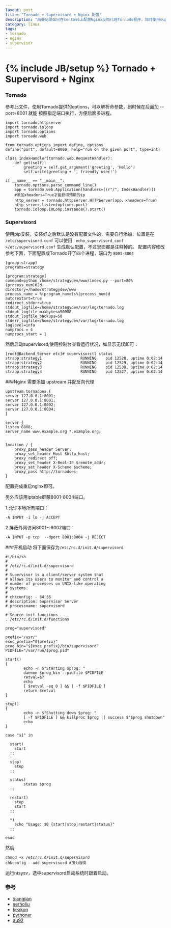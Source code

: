 ```yaml
---
layout: post
title: "Tornado + Supervisord + Nginx 配置"
description: "简要记录如何在centos6上配置Nginx反向代理Tornado程序，同时使用supervisor配合守护进程。"
category: linux
tags:
- tornado
- nginx
- supervisor
---
```

{% include JB/setup %}
Tornado + Supervisord + Nginx
===============

### Tornado
参考此文件，使用Tornado提供的options，可以解析命参数，到时候在后面加 --port=8001 就能
按照指定端口执行，方便后面多进程。

    import tornado.httpserver
    import tornado.ioloop
    import tornado.options
    import tornado.web
    
    from tornado.options import define, options
    define("port", default=8000, help="run on the given port", type=int)
    
    class IndexHandler(tornado.web.RequestHandler):
        def get(self):
            greeting = self.get_argument('greeting', 'Hello')
            self.write(greeting + ', friendly user!')
    
    if __name__ == "__main__":
        tornado.options.parse_command_line()
        app = tornado.web.Application(handlers=[(r"/", IndexHandler)])
        #添加xheaders=True才能获得预期的ip
        http_server = tornado.httpserver.HTTPServer(app，xheaders=True) 
        http_server.listen(options.port)
        tornado.ioloop.IOLoop.instance().start()
        
### Supervisord
使用pip安装，安装好之后默认是没有配置文件的，需要自行添加，位置是在 `/etc/supervisord.conf` 可以使用
` echo_supervisord_conf >/etc/supervisord.conf` 生成默认配置，不过里面都是注释掉的。
配置内容修改参考下面，下面配置成Tornado开了四个进程，端口为 `8001-8004`

    [group:strapp]
    programs=strategy
    
    [program:strategy]
    command=python /home/strategydev/www/index.py --port=80%(process_num)02d
    directory=/home/strategydev/www
    process_name = %(program_name)s%(process_num)d
    autorestart=true
    redirect_stderr=true
    stdout_logfile=/home/strategydev/var/log/tornado.log
    stdout_logfile_maxbytes=500MB
    stdout_logfile_backups=50
    stderr_logfile=/home/strategydev/var/log/tornado.log
    loglevel=info
    numprocs = 4
    numprocs_start = 1
    
然后启动supervisord,使用控制台查看运行状况，如显示无误即可：

    [root@Backend_Server etc]# supervisorctl status
    strapp:strategy1                 RUNNING    pid 12528, uptime 0:02:14
    strapp:strategy2                 RUNNING    pid 12529, uptime 0:02:14
    strapp:strategy3                 RUNNING    pid 12530, uptime 0:02:14
    strapp:strategy4                 RUNNING    pid 12527, uptime 0:02:14

###Nginx
需要添加 upstream 并配反向代理

    upstream tornadoes {
    server 127.0.0.1:8001;
    server 127.0.0.1:8001;
    server 127.0.0.1:8002;
    server 127.0.0.1:8004;
    }
    
    server {
    listen 8888;
    server_name www.example.org *.example.org;


    location / {
        proxy_pass_header Server;
        proxy_set_header Host $http_host;
        proxy_redirect off;
        proxy_set_header X-Real-IP $remote_addr;
        proxy_set_header X-Scheme $scheme;
        proxy_pass http://tornadoes;
    }

配置完成重启nginx即可。

另外应该用iptable屏蔽8001-8004端口。

1.允许本地所有端口：

    -A INPUT -i lo -j ACCEPT

2.屏蔽外网访问8001～8002端口：

    -A INPUT -p tcp  --dport 8001:8004 -j REJECT

###开机启动
将下面保存为`/etc/rc.d/init.d/supervisord` 

    #!/bin/sh
    #
    # /etc/rc.d/init.d/supervisord
    #
    # Supervisor is a client/server system that
    # allows its users to monitor and control a
    # number of processes on UNIX-like operating
    # systems.
    #
    # chkconfig: - 64 36
    # description: Supervisor Server
    # processname: supervisord
     
    # Source init functions
    . /etc/rc.d/init.d/functions
     
    prog="supervisord"
     
    prefix="/usr/"
    exec_prefix="${prefix}"
    prog_bin="${exec_prefix}/bin/supervisord"
    PIDFILE="/var/run/$prog.pid"
     
    start()
    {
            echo -n $"Starting $prog: "
            daemon $prog_bin --pidfile $PIDFILE
            retval=$?
            echo
            [ $retval -eq 0 ] && [ -f $PIDFILE ]
            return $retval
    }
     
    stop()
    {
            echo -n $"Shutting down $prog: "
            [ -f $PIDFILE ] && killproc $prog || success $"$prog shutdown"
            echo
    }
     
    case "$1" in
     
      start)
        start
      ;;
     
      stop)
        stop
      ;;
     
      status)
            status $prog
      ;;
     
      restart)
        stop
        start
      ;;
     
      *)
        echo "Usage: $0 {start|stop|restart|status}"
      ;;
     
    esac


然后 

    chmod +x /etc/rc.d/init.d/supervisord
    chkconfig --add supervisord #加为服务

运行ntsysv，选中supervisord启动系统时跟着启动。


### 参考

- [xiangjian]( http://blog.xiangjian.info/2011/08/deploy_tornado_with_supervisor_nginx.html)
- [serholiu](http://serholiu.com/tornado-nginx-supervisord)
- [keakon](http://www.keakon.net/2012/12/17/%E7%94%9F%E4%BA%A7%E7%8E%AF%E5%A2%83%E4%B8%8B%E5%A6%82%E4%BD%95%E4%BC%98%E9%9B%85%E5%9C%B0%E9%87%8D%E5%90%AFTornado)
- [pythoner](http://demo.pythoner.com/itt2zh/ch8.html)
- [au92](http://www.au92.com/archives/tornado-get-remote-ip-address-complement.html)
